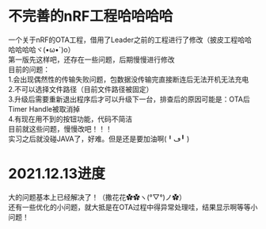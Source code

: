 不完善的nRF工程哈哈哈哈
===
一个关于nRF的OTA工程，借用了Leader之前的工程进行了修改（披皮工程哈哈哈哈哈哈ヾ(•ω•`)o）  
第一版先这样吧，还存在一些问题，后期慢慢进行修改  
目前的问题：  
  1.会出现偶然性的传输失败问题，包数据没传输完直接断连后无法开机无法充电  
  2.不可以选择文件路径（目前文件路径被固定）  
  3.升级后需要重新退出程序后才可以升级下一台，排查后的原因可能是：OTA后Timer Handle被取消掉  
  4.有现在用不到的按钮功能，代码不简洁  
目前就这些问题，慢慢改吧！！！  
实习之后就没碰JAVA了，好难。但是还是要加油啊(╹ڡ╹ ) 

# 2021.12.13进度
大的问题基本上已经解决了！（撒花花✿✿ヽ(°▽°)ノ✿）  
还有一些优化的小问题，就大抵是在OTA过程中得异常处理哇，结果显示啊等等小问题！
